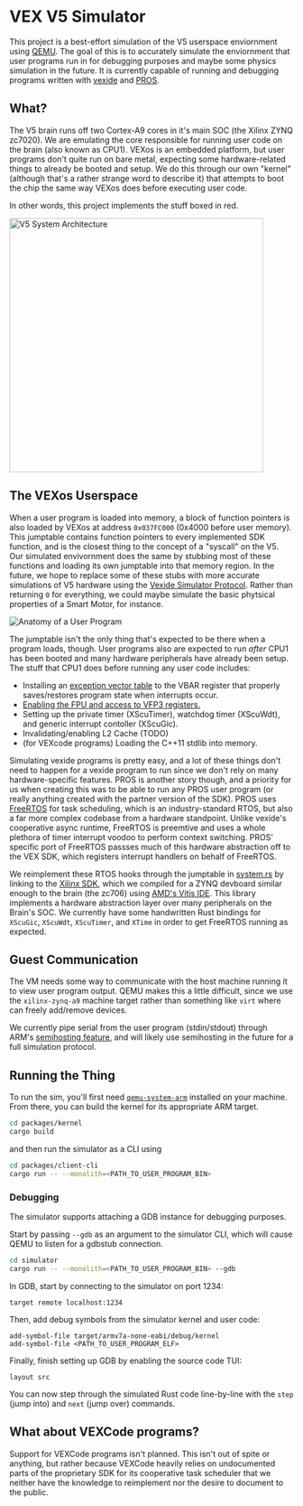 # VEX V5 Simulator

This project is a best-effort simulation of the V5 userspace enviornment using [QEMU](https://www.qemu.org/). The goal of this is to accurately simulate the enviornment that user programs run in for debugging purposes and maybe some physics simulation in the future. It is currently capable of running and debugging programs written with [vexide](https://vexide.dev/) and [PROS](https://pros.cs.purdue.edu/).

## What?

The V5 brain runs off two Cortex-A9 cores in it's main SOC (the Xilinx ZYNQ zc7020). We are emulating the core responsible for running user code on the brain (also known as CPU1). VEXos is an embedded platform, but user programs don't quite run on bare metal, expecting some hardware-related things to already be booted and setup. We do this through our own "kernel" (although that's a rather strange word to describe it) that attempts to boot the chip the same way VEXos does before executing user code.

In other words, this project implements the stuff boxed in red.

<img alt="V5 System Architecture" src="https://github.com/vexide/vex-v5-sim/assets/42101043/5d8f2238-8d47-4a2a-84fc-b1f0ea3045de" width="450" />

## The VEXos Userspace

When a user program is loaded into memory, a block of function pointers is also loaded by VEXos at address `0x037FC000` (0x4000 before user memory). This jumptable contains function pointers to every implemented SDK function, and is the closest thing to the concept of a "syscall" on the V5. Our simulated envivornment does the same by stubbing most of these functions and loading its own jumptable into that memory region. In the future, we hope to replace some of these stubs with more accurate simulations of V5 hardware using the [Vexide Simulator Protocol](https://github.com/vexide/simulator-protocol). Rather than returning `0` for everything, we could maybe simulate the basic phytsical properties of a Smart Motor, for instance.

![Anatomy of a User Program](https://github.com/vexide/vex-v5-sim/assets/42101043/4ab18389-11eb-416e-87e1-828345065aab)

The jumptable isn't the only thing that's expected to be there when a program loads, though. User programs also are expected to run *after* CPU1 has been booted and many hardware peripherals have already been setup. The stuff that CPU1 does before running any user code includes:

- Installing an [exception vector table](https://developer.arm.com/documentation/ddi0406/c/System-Level-Architecture/The-System-Level-Programmers--Model/Exception-handling/Exception-vectors-and-the-exception-base-address?lang=en) to the VBAR register that properly saves/restores program state when interrupts occur.
- [Enabling the FPU and access to VFP3 registers.](https://github.com/vexide/vex-v5-sim/blob/main/kernel/src/asm.rs#L15)
- Setting up the private timer (XScuTimer), watchdog timer (XScuWdt), and generic interrupt contoller (XScuGic).
- Invalidating/enabling L2 Cache (TODO)
- (for VEXcode programs) Loading the C++11 stdlib into memory.

Simulating vexide programs is pretty easy, and a lot of these things don't need to happen for a vexide program to run since we don't rely on many hardware-specific features. PROS is another story though, and a priority for us when creating this was to be able to run any PROS user program (or really anything created with the partner version of the SDK). PROS uses [FreeRTOS](https://freertos.org/) for task scheduling, which is an industry-standard RTOS, but also a far more complex codebase from a hardware standpoint. Unlike vexide's cooperative async runtime, FreeRTOS is preemtive and uses a whole plethora of timer interrupt voodoo to perform context switching. PROS' specific port of FreeRTOS passses much of this hardware abstraction off to the VEX SDK, which registers interrupt handlers on behalf of FreeRTOS.

We reimplement these RTOS hooks through the jumptable in [system.rs](https://github.com/vexide/vex-v5-sim/blob/main/packages/kernel/src/sdk/system.rs) by linking to the [Xilinx SDK](https://github.com/xilinx/embeddedsw/), which we compiled for a ZYNQ devboard similar enough to the brain (the zc706) using [AMD's Vitis IDE](https://www.xilinx.com/products/design-tools/vitis.html). This library implements a hardware abstraction layer over many peripherals on the Brain's SOC. We currently have some handwritten Rust bindings for `XScuGic`, `XScuWdt`, `XScuTimer`, and `XTime` in order to get FreeRTOS running as expected.

## Guest Communication

The VM needs some way to communicate with the host machine running it to view user program output. QEMU makes this a little difficult, since we use the `xilinx-zynq-a9` machine target rather than something like `virt` where can freely add/remove devices.

We currently pipe serial from the user program (stdin/stdout) through ARM's [semihosting feature](https://developer.arm.com/documentation/dui0471/g/Bgbjjgij), and will likely use semihosting in the future for a full simulation protocol.

## Running the Thing

To run the sim, you'll first need [`qemu-system-arm`](https://www.qemu.org/docs/master/system/target-arm.html) installed on your machine. From there, you can build the kernel for its appropriate ARM target.

```bash
cd packages/kernel
cargo build
```

and then run the simulator as a CLI using

```bash
cd packages/client-cli
cargo run -- --monolith=<PATH_TO_USER_PROGRAM_BIN>
```

### Debugging

The simulator supports attaching a GDB instance for debugging purposes.

Start by passing `--gdb` as an argument to the simulator CLI, which will cause QEMU to listen for a gdbstub connection.

```bash
cd simulator
cargo run -- --monolith=<PATH_TO_USER_PROGRAM_BIN> --gdb
```

In GDB, start by connecting to the simulator on port 1234:

```
target remote localhost:1234
```

Then, add debug symbols from the simulator kernel and user code:

```
add-symbol-file target/armv7a-none-eabi/debug/kernel
add-symbol-file <PATH_TO_USER_PROGRAM_ELF>
```

Finally, finish setting up GDB by enabling the source code TUI:

```
layout src
```

You can now step through the simulated Rust code line-by-line with the `step` (jump into) and `next` (jump over) commands.

## What about VEXCode programs?

Support for VEXCode programs isn't planned. This isn't out of spite or anything, but rather because VEXCode heavily relies on undocumented parts of the proprietary SDK for its cooperative task scheduler that we neither have the knowledge to reimplement nor the desire to document to the public.
